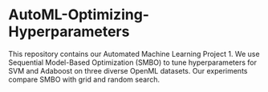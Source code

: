# AutoML-Optimizing-Hyperparameters
This repository contains our Automated Machine Learning Project 1. We use Sequential Model-Based Optimization (SMBO) to tune hyperparameters for SVM and Adaboost on three diverse OpenML datasets. Our experiments compare SMBO with grid and random search.
